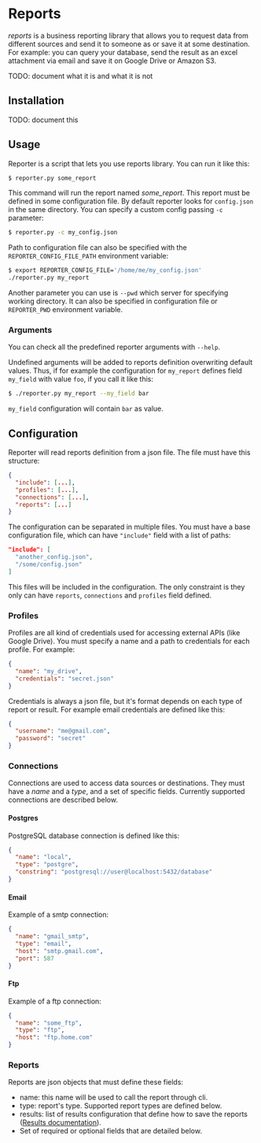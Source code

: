 # Reports

*reports* is a business reporting library that allows you to request data from different sources and send it to someone as or save it at some destination. For example: you can query your database, send the result as an excel attachment via email and save it on Google Drive or Amazon S3.

TODO: document what it is and what it is not

## Installation

TODO: document this

## Usage

Reporter is a script that lets you use reports library. You can run it like this:

```bash
$ reporter.py some_report
```

This command will run the report named *some_report*. This report must be defined in some configuration file. By default reporter looks for `config.json` in the same directory. You can specify a custom config passing `-c` parameter:

```bash
$ reporter.py -c my_config.json
```

Path to configuration file can also be specified with the `REPORTER_CONFIG_FILE_PATH` environment variable:

```bash
$ export REPORTER_CONFIG_FILE='/home/me/my_config.json'
./reporter.py my_report
```

Another parameter you can use is `--pwd` which server for specifying working directory. It can also be specified in configuration file or `REPORTER_PWD` environment variable.

### Arguments

You can check all the predefined reporter arguments with `--help`.

Undefined arguments will be added to reports definition overwriting default values. Thus, if for example the configuration for `my_report` defines field `my_field` with value `foo`, if you call it like this:

```bash
$ ./reporter.py my_report --my_field bar
```

`my_field` configuration will contain `bar` as value.


## Configuration

Reporter will read reports definition from a json file. The file must have this structure:

```json
{
  "include": [...],
  "profiles": [...],
  "connections": [...],
  "reports": [...]
}
```

The configuration can be separated in multiple files. You must have a base configuration file, which can have `"include"` field with a list of paths:

```json
"include": [
  "another_config.json",
  "/some/config.json"
]
```

This files will be included in the configuration. The only constraint is they only can have `reports`, `connections` and `profiles` field defined.

### Profiles

Profiles are all kind of credentials used for accessing external APIs (like Google Drive). You must specify a name and a path to credentials for each profile. For example:

```json
{
  "name": "my_drive",
  "credentials": "secret.json"
}
```

Credentials is always a json file, but it's format depends on each type of report or result. For example email credentials are defined like this:

```json
{
  "username": "me@gmail.com",
  "password": "secret"
}
```

### Connections

Connections are used to access data sources or destinations. They must have a *name* and a *type*, and a set of specific fields. Currently supported connections are described below.

#### Postgres

PostgreSQL database connection is defined like this:

```json
{
  "name": "local",
  "type": "postgre",
  "constring": "postgresql://user@localhost:5432/database"
}
```

#### Email

Example of a smtp connection:


```json
{
  "name": "gmail_smtp",
  "type": "email",
  "host": "smtp.gmail.com",
  "port": 587
}
```


#### Ftp

Example of a ftp connection:

```json
{
  "name": "some_ftp",
  "type": "ftp",
  "host": "ftp.home.com"
}
```


### Reports

Reports are json objects that must define these fields:

 - name: this name will be used to call the report through cli.
 - type: report's type. Supported report types are defined below.
 - results: list of results configuration that define how to save the reports ([Results documentation](#Results)).
 - Set of required or optional fields that are detailed below.

